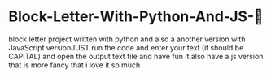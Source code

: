 # Block-Letter-With-Python-And-JS-🐍
block letter project written with python and also a another version with JavaScript versionJUST run the code and enter your text (it should be CAPITAL) and open the output text file and have fun
it also have a js version that is more fancy that i love it so much 
